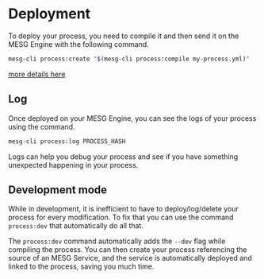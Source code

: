 # Deployment

To deploy your process, you need to compile it and then send it on the MESG Engine with the following command.

```bash
mesg-cli process:create "$(mesg-cli process:compile my-process.yml)"
```

[more details here](/cli/commands/process.md)

## Log

Once deployed on your MESG Engine, you can see the logs of your process using the command.

```bash
mesg-cli process:log PROCESS_HASH
```

Logs can help you debug your process and see if you have something unexpected happening in your process.

## Development mode

While in development, it is inefficient to have to deploy/log/delete your process for every modification. To fix that you can use the command `process:dev` that automatically do all that.

The `process:dev` command automatically adds the `--dev` flag while compiling the process. You can then create your process referencing the source of an MESG Service, and the service is automatically deployed and linked to the process, saving you much time.
